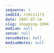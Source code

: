 ```yaml
---
sequence: 1
imdbId: tt0111173
date: 2007-07-24
slug: shopping-1994
medium: null
venue: null
venueNotes: null
mediumNotes: null
---
```


